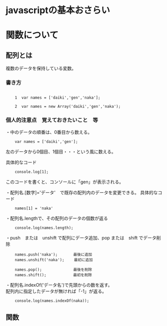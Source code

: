 # javascriptの基本おさらい

# 関数について

## 配列とは

複数のデータを保持している変数。

### 書き方 

```

    1  var names = ['daiki','gen','naka'];

    2  var names = new Array('daiki','gen','naka');
```

### 個人的注意点　覚えておきたいこと　等
・中のデータの順番は、0番目から数える。
```
    var names = ['daiki','gen'];
```    
 左のデータから0個目、1個目・・・という風に数える。<br>

 具体的なコード
```
    console.log[1];
```
このコードを書くと、コンソールに「gen」が表示される。

・配列名.[数字]='データ'　で既存の配列内のデータを変更できる。
具体的なコード
```
    names[1] = 'naka'
```

・配列名.lengthで、その配列のデータの個数が返る
```
    console.log(names.length);
```

・push　または　unshift で配列にデータ追加、pop または　shift でデータ削除
```
    names.push('naka');       最後に追加
    names.unshift('naka');　　 最初に追加

    names.pop();              最後を削除　
    names.shift();　　　　　　  最初を削除
```

・配列名.indexOf('データ名')で先頭からの数を返す。<br>
  配列内に指定したデータが無ければ「-1」が返る。
```
    console.log(names.indexOf(naka));
```


## 関数

    
